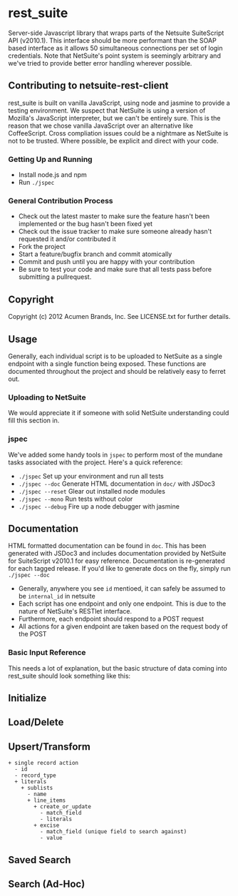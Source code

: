# rest_suite


Server-side Javascript library that wraps parts of the Netsuite SuiteScript API (v2010.1).  This
interface should be more performant than the SOAP based interface as it allows 50
simultaneous connections per set of login credentials.  Note that NetSuite's point
system is seemingly arbitrary and we've tried to provide better error handling 
wherever possible.

## Contributing to netsuite-rest-client

rest_suite is built on vanilla JavaScript, using node and jasmine to provide a testing environment.  We
suspect that NetSuite is using a version of Mozilla's JavaScript interpreter, but we can't be entirely sure.
This is the reason that we chose vanilla JavaScript over an alternative like CoffeeScript.  Cross compliation
issues could be a nightmare as NetSuite is not to be trusted.  Where possible, be explicit and direct with 
your code.

### Getting Up and Running

 - Install node.js and npm
 - Run `./jspec`

### General Contribution Process

 - Check out the latest master to make sure the feature hasn't been implemented or the bug hasn't been fixed yet
 - Check out the issue tracker to make sure someone already hasn't requested it and/or contributed it
 - Fork the project
 - Start a feature/bugfix branch and commit atomically
 - Commit and push until you are happy with your contribution
 - Be sure to test your code and make sure that all tests pass before submitting a pullrequest.

## Copyright

Copyright (c) 2012 Acumen Brands, Inc. See LICENSE.txt for
further details.

## Usage

Generally, each individual script is to be uploaded to NetSuite as a single endpoint with a single function being
exposed.  These functions are documented throughout the project and should be relatively easy to ferret out.

### Uploading to NetSuite

We would appreciate it if someone with solid NetSuite understanding could fill this section in.

### jspec

We've added some handy tools in `jspec` to perform most of the mundane tasks associated with the project.
Here's a quick reference:

 - `./jspec` Set up your environment and run all tests
 - `./jspec --doc` Generate HTML documentation in `doc/` with JSDoc3
 - `./jspec --reset` Glear out installed node modules
 - `./jspec --mono`  Run tests without color
 - `./jspec --debug` Fire up a node debugger with jasmine
 
## Documentation

HTML formatted documentation can be found in `doc`.  This has been generated with JSDoc3 and
includes documentation provided by NetSuite for SuiteScript v2010.1 for easy reference.  Documentation
is re-generated for each tagged release.  If you'd like to generate docs on the fly, simply run `./jspec --doc`

 - Generally, anywhere you see `id` mentioed, it can safely be assumed to be `internal_id` in netsuite
 - Each script has one endpoint and only one endpoint.  This is due to the nature of NetSuite's RESTlet interface.
 - Furthermore, each endpoint should respond to a POST request
 - All actions for a given endpoint are taken based on the request body of the POST

### Basic Input Reference

This needs a lot of explanation, but the basic structure of data coming into rest_suite should look something like this:

## Initialize
## Load/Delete
## Upsert/Transform
    + single record action
      - id
      - record_type
      + literals
        + sublists
          - name
          + line_items
            + create_or_update
              - match_field
              - literals
            + excise
              - match_field (unique field to search against)
              - value

## Saved Search
## Search (Ad-Hoc)
